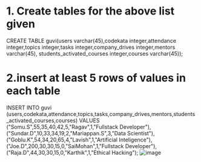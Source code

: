 # 1. Create tables for the above list given
CREATE TABLE guvi(users varchar(45),codekata integer,attendance integer,topics integer,tasks integer,company_drives integer,mentors varchar(45), students_activated_courses integer,courses varchar(45));

# 2.insert at least 5 rows of values in each table
INSERT INTO guvi (users,codekata,attendance,topics,tasks,company_drives,mentors,students_activated_courses,courses) VALUES ("Somu.S",55,35,40,42,5,"Ragav",1,"Fullstack Developer"), ("Sundar.D",10,33,34,19,2,"Mariappan.S",3,"Data Scientist"), ("Goblu.K",54,34,20,65,4,"Lavish",1,"Artificial Inteligence"), ("Joe.D",200,30,30,15,0,"SaiMohan",1,"Fullstack Developer"), ("Raja.D",44,30,30,15,0,"Karthik",1,"Ethical Hacking");
![image](https://user-images.githubusercontent.com/91074732/147105265-de609bd5-cff0-4584-94ac-9e5ce0c92a32.png)

